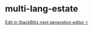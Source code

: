 # multi-lang-estate

[Edit in StackBlitz next generation editor ⚡️](https://stackblitz.com/~/github.com/GldzzPro/multi-lang-estate)